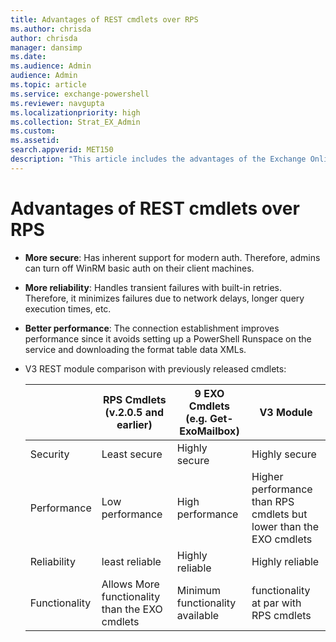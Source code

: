 ```yaml
---
title: Advantages of REST cmdlets over RPS
ms.author: chrisda
author: chrisda
manager: dansimp
ms.date:
ms.audience: Admin
audience: Admin
ms.topic: article
ms.service: exchange-powershell
ms.reviewer: navgupta
ms.localizationpriority: high
ms.collection: Strat_EX_Admin
ms.custom:
ms.assetid:
search.appverid: MET150
description: "This article includes the advantages of the Exchange Online PowerShell V3 module."
---
```


# Advantages of REST cmdlets over RPS 

- **More secure**: Has inherent support for modern auth. Therefore, admins can turn off WinRM basic auth on their client machines.
- **More reliability**: Handles transient failures with built-in retries. Therefore, it minimizes failures due to network delays, longer query execution times, etc. 
- **Better performance**: The connection establishment improves performance since it avoids setting up a PowerShell Runspace on the service and downloading the format table data XMLs.
- V3 REST module comparison with previously released cmdlets:

  |&nbsp;|RPS Cmdlets (v.2.0.5 and earlier)|9 EXO Cmdlets (e.g. Get-ExoMailbox)|V3 Module|
  |---|---|---|---|
  |Security|Least secure|Highly secure|Highly secure|
  |Performance|Low performance|High performance|Higher performance than RPS cmdlets but lower than the EXO cmdlets|
  |Reliability|least reliable|Highly reliable |Highly reliable|
  |Functionality|Allows More functionality than the EXO cmdlets|Minimum functionality available|functionality at par with RPS cmdlets|
